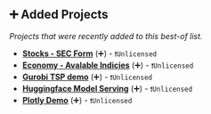 ## ➕ Added Projects

_Projects that were recently added to this best-of list._

- <b><a href="https://jiandong-hello-plotly.hf.space/ui">Stocks - SEC Form</a></b> (➕) -  <code>❗Unlicensed</code>
- <b><a href="https://jiandong-economy-available-indices.hf.space/ui">Economy - Avalable Indicies</a></b> (➕) -  <code>❗Unlicensed</code>
- <b><a href="https://jiandong-gurobi-tsp.hf.space">Gurobi TSP demo</a></b> (➕) -  <code>❗Unlicensed</code>
- <b><a href="https://jiandong-model-serving-t5.hf.space">Huggingface Model Serving</a></b> (➕) -  <code>❗Unlicensed</code>
- <b><a href="https://jiandong-hello-plotly.hf.space/ui">Plotly Demo</a></b> (➕) -  <code>❗Unlicensed</code>


